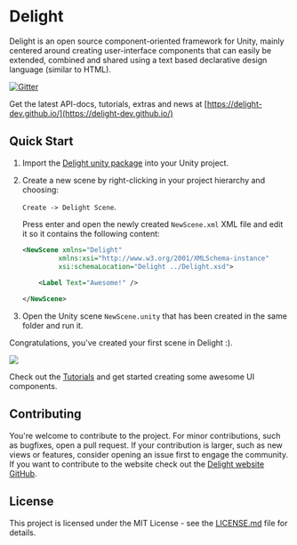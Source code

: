# Delight

Delight is an open source component-oriented framework for Unity, mainly centered around creating user-interface components that can easily be extended, combined and shared using a text based declarative design language (similar to HTML). 

[![Gitter](https://badges.gitter.im/DelightChat/community.svg)](https://gitter.im/DelightChat/community?utm_source=badge&utm_medium=badge&utm_campaign=pr-badge) 

Get the latest API-docs, tutorials, extras and news at [https://delight-dev.github.io/](https://delight-dev.github.io/)


## Quick Start

1. Import the [Delight unity package](https://assetstore.unity.com/packages/slug/150494) into your Unity project. 



2. Create a new scene by right-clicking in your project hierarchy and choosing: 

   `Create -> Delight Scene`. 

   Press enter and open the newly created `NewScene.xml`  XML file and edit it so it contains the following content:


   ```xml
   <NewScene xmlns="Delight" 
            xmlns:xsi="http://www.w3.org/2001/XMLSchema-instance"
            xsi:schemaLocation="Delight ../Delight.xsd">
     
       <Label Text="Awesome!" />
   
   </NewScene>
   ```
  


3. Open the Unity scene `NewScene.unity` that has been created in the same folder and run it.

Congratulations, you've created your first scene in Delight :). 

![](https://delight-dev.github.io/Tutorials/awesome.png)

Check out the [Tutorials](https://delight-dev.github.io/Tutorials/Tutorials) and get started creating some awesome UI components.


## Contributing

You're welcome to contribute to the project. For minor contributions, such as bugfixes, open a pull request. If your contribution is larger, such as new views or features, consider opening an issue first to engage the community. If you want to contribute to the website check out the [Delight website GitHub](https://github.com/delight-dev/delight-dev.github.io). 


## License

This project is licensed under the MIT License - see the [LICENSE.md](LICENSE.md) file for details. 
